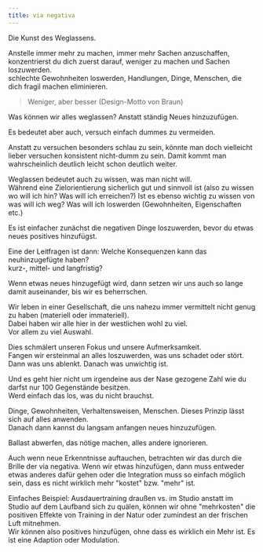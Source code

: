 ```yaml
---
title: via negativa
---
```


Die Kunst des Weglassens.  

Anstelle immer mehr zu machen, immer mehr Sachen anzuschaffen, konzentrierst du dich zuerst darauf, weniger zu machen und Sachen loszuwerden.  
schlechte Gewohnheiten loswerden, Handlungen, Dinge, Menschen, die dich fragil machen eliminieren.  


> Weniger, aber besser (Design-Motto von Braun)

Was können wir alles weglassen?  Anstatt ständig Neues hinzuzufügen.

Es bedeutet aber auch, versuch einfach dummes zu vermeiden. 

Anstatt zu versuchen besonders schlau zu sein, könnte man doch vielleicht lieber versuchen konsistent nicht-dumm zu sein.  Damit kommt man wahrscheinlich deutlich leicht schon deutlich weiter.  

Weglassen bedeutet auch zu wissen, was man nicht will.  
Während eine Zielorientierung sicherlich gut und sinnvoll ist (also zu wissen wo will ich hin?  Was will ich erreichen?)  Ist es ebenso wichtig zu wissen von was will ich weg?  Was will ich loswerden (Gewohnheiten, Eigenschaften etc.)

Es ist einfacher zunächst die negativen Dinge loszuwerden, bevor du etwas neues positives hinzufügst.  

Eine der Leitfragen ist dann: Welche Konsequenzen kann das neuhinzugefügte haben?  
kurz-, mittel- und langfristig?

Wenn etwas neues hinzugefügt wird, dann setzen wir uns auch so lange damit auseinander, bis wir es beherrschen.  

Wir leben in einer Gesellschaft, die uns nahezu immer vermittelt nicht genug zu haben (materiell oder immateriell).  
Dabei haben wir alle hier in der westlichen wohl zu viel.  
Vor allem zu viel Auswahl.  

Dies schmälert unseren Fokus und unsere Aufmerksamkeit.  
Fangen wir ersteinmal an alles loszuwerden, was uns schadet oder stört. 
Dann was uns ablenkt. 
Danach was unwichtig ist.  

Und es geht hier nicht um irgendeine aus der Nase gezogene Zahl wie du darfst nur 100 Gegenstände besitzen.  
Werd einfach das los, was du nicht brauchst.  

Dinge, Gewohnheiten, Verhaltensweisen, Menschen.  Dieses Prinzip lässt sich auf alles anwenden.  
Danach dann kannst du langsam anfangen neues hinzuzufügen.  

Ballast abwerfen, das nötige machen, alles andere ignorieren.  

Auch wenn neue Erkenntnisse auftauchen, betrachten wir das durch die Brille der via negativa. 
Wenn wir etwas hinzufügen, dann muss entweder etwas anderes dafür gehen oder die Integration muss so einfach möglich sein, dass es nicht wirklich mehr "kostet" bzw. "mehr" ist.  

Einfaches Beispiel: 
	Ausdauertraining draußen vs. im Studio
	anstatt im Studio auf dem Laufband sich zu quälen, können wir ohne "mehrkosten" die positiven Effekte von Training in der Natur oder zumindest an der frischen Luft mitnehmen.  
	Wir können also positives hinzufügen, ohne dass es wirklich ein Mehr ist.  Es ist eine Adaption oder Modulation.  
